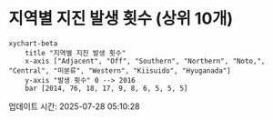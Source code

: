 # 지역별 지진 발생 횟수 (상위 10개)

```mermaid
xychart-beta
    title "지역별 지진 발생 횟수"
    x-axis ["Adjacent", "Off", "Southern", "Northern", "Noto,", "Central", "미분류", "Western", "Kiisuido", "Hyuganada"]
    y-axis "발생 횟수" 0 --> 2016
    bar [2014, 76, 18, 17, 9, 8, 6, 5, 5, 5]
```

업데이트 시간: 2025-07-28 05:10:28
